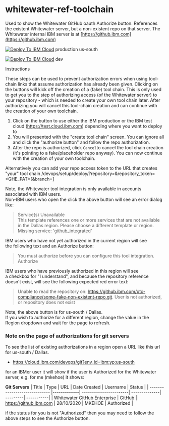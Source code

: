 # whitewater-ref-toolchain

Used to show the Whitewater GitHub oauth Authorize button. References the existent Whitewater server, but a non-existent repo on that server.
The Whitewater internal IBM server is at [https://github.ibm.com](https://github.ibm.com)


[![Deploy To IBM Cloud](https://cloud.ibm.com/devops/graphics/create_toolchain_button.png)](https://cloud.ibm.com/devops/setup/deploy?repository=https%3A//github.com/maire-kehoe/whitewater-ref-toolchain&env_id=ibm:yp:us-south) production us-south

[![Deploy To IBM Cloud](https://cloud.ibm.com/devops/graphics/create_toolchain_button.png)](https://dev.console.test.cloud.ibm.com/devops/setup/deploy?repository=https%3A//github.com/maire-kehoe/whitewater-ref-toolchain&env_id=ibm:yp:us-south) dev

Instructions

These steps can be used to prevent authorization errors when using tool-chain links that assume authorization has already been given. 
Clicking on the buttons will kick off the creation of a (fake) tool chain. This is only used to get you to the step of authorizing access (of the Whitewater server) to your repository - which is needed to create your own tool chain later. After authorizing you will cancel this tool-chain creation and can continue with the creation of your own toolchain.
1. Click on the button to use either the IBM production or the IBM test cloud (https://test.cloud.ibm.com) depending where you want to deploy to
2. You will presented with the "create tool chain" screen. You can ignore all and click the "authorize button" and follow the repo authorization.
3. After the repo is authorized, click `Cancel`to cancel the tool chain creation (it's pointing to a fake/placeholder repo anyway).
You can now continue with the creation of your own toolchain.

Alternatively you can add your repo access token to the URL that creates "your" tool chain <your-Cloud-URL>/devops/setup/deploy/?repository=<your-repo-URL>&repository_token=<GHE_PAT>[&branch=<branch if not default branch>]

Note, the Whitewater tool integration is only available in accounts associated with IBM users.  
Non-IBM users who open the click the above button will see an error dialog like:
> Service(s) Unavailable  
> This template references one or more services that are not available in the Dallas region. Please choose a different template or region.  
> Missing service: 'github_integrated'

IBM users who have not yet authorized in the current region will see  
the following text and an Authorize button:
> You must authorize before you can configure this tool integration.  
> Authorize

IBM users who have previously authorized in this region will see  
a checkbox for "I understand",
and because the repository reference doesn't exist, will see the following expected red error text:
> Unable to read the repository on: https://github.ibm.com/otc-compliance/some-fake-non-existent-repo.git. User is not authorized, or repository does not exist

Note, the above button is for us-south / Dallas.  
If you wish to authorize for a different region, change the value in the Region dropdown and wait for the page to refresh.


### Note on the page of authorizations for git servers

To see the list of existing authorizations in a region open a URL like this url for us-south / Dallas.
- https://cloud.ibm.com/devops/git?env_id=ibm:yp:us-south

for an IBMer user it will show if the user is Authorized for the Whitewater server,
e.g. for me (mkehoe) it shows:

**Git Servers**
| Title                         | Type        | URL                    | Date Created  | Username | Status     |
| ----------------------------- |-------------| -----------------------| --------------| ---------| -----------|
| Whitewater GitHub Enterprise  | GitHub      | https://github.ibm.com | 28/10/2020    | MKEHOE   | Authorized |

if the status for you is not "Authorized" then you may need to follow the above steps to see the Authorize button.
